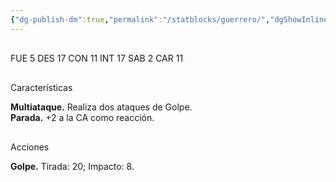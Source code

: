 ```yaml
---
{"dg-publish-dm":true,"permalink":"/statblocks/guerrero/","dgShowInlineTitle":"false"}
---
```


<p><span><span style="display:none"> AC:<span id="ac"><strong>17</strong></span> | HP: <span id="hp">58</span> | IN: <span id="in">1</span></span></span></p><p><span><div data-callout-metadata="" data-callout-fold="" data-callout="example" class="callout node-insert-event"><div class="callout-title" dir="auto"><div class="callout-icon"><svg width="16" height="16"></svg></div><div class="callout-title-inner">FUE <span class="dice-roller no-icon" aria-label-position="top" data-dice="d20+3" aria-label="d20+3
[2]+3"><span class="dice-roller-result">5</span></span> DES <span class="dice-roller no-icon" aria-label-position="top" data-dice="d20+1" aria-label="d20+1
[16]+1"><span class="dice-roller-result">17</span></span> CON <span class="dice-roller no-icon" aria-label-position="top" data-dice="d20+2" aria-label="d20+2
[9]+2"><span class="dice-roller-result">11</span></span> INT <span class="dice-roller no-icon" aria-label-position="top" data-dice="d20+0" aria-label="d20+0
[17]+0"><span class="dice-roller-result">17</span></span> SAB <span class="dice-roller no-icon" aria-label-position="top" data-dice="d20+0" aria-label="d20+0
[2]+0"><span class="dice-roller-result">2</span></span> CAR <span class="dice-roller no-icon" aria-label-position="top" data-dice="d20+0" aria-label="d20+0
[11]+0"><span class="dice-roller-result">11</span></span></div></div></div></span></p><p><span><div data-callout-metadata="" data-callout-fold="" data-callout="tip" class="callout node-insert-event"><div class="callout-title" dir="auto"><div class="callout-icon"><svg width="16" height="16"></svg></div><div class="callout-title-inner">Características</div></div><div class="callout-content">
<p dir="auto"><strong>Multiataque.</strong> Realiza dos ataques de Golpe.<br>
<strong>Parada.</strong> +2 a la CA como reacción.</p>
</div></div></span></p><p><span><div data-callout-metadata="" data-callout-fold="" data-callout="danger" class="callout node-insert-event"><div class="callout-title" dir="auto"><div class="callout-icon"><svg width="16" height="16"></svg></div><div class="callout-title-inner">Acciones</div></div><div class="callout-content">
<p dir="auto"><strong>Golpe.</strong> Tirada: <span class="dice-roller no-icon" aria-label-position="top" data-dice="d20+5" aria-label="d20+5
[15]+5"><span class="dice-roller-result">20</span></span>; Impacto: <span class="dice-roller no-icon" aria-label-position="top" data-dice="2d6+3" aria-label="2d6+3
[1, 4]+3"><span class="dice-roller-result">8</span></span>.</p>
</div></div></span></p>